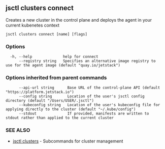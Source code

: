 ## jsctl clusters connect

Creates a new cluster in the control plane and deploys the agent in your current kubenetes context

```
jsctl clusters connect [name] [flags]
```

### Options

```
  -h, --help              help for connect
      --registry string   Specifies an alternative image registry to use for the agent image (default "quay.io/jetstack")
```

### Options inherited from parent commands

```
      --api-url string      Base URL of the control-plane API (default "https://platform.jetstack.io")
      --config string       Location of the user's jsctl config directory (default "/Users/USER/.jsctl")
      --kubeconfig string   Location of the user's kubeconfig file for applying directly to the cluster (default "~/.kube/config")
      --stdout              If provided, manifests are written to stdout rather than applied to the current cluster
```

### SEE ALSO

* [jsctl clusters](jsctl_clusters.md)	 - Subcommands for cluster management

